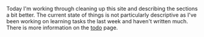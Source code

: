 

Today I'm working through cleaning up this site and describing the sections a bit better.
The current state of things is not particularly descriptive as I've been working on
learning tasks the last week and haven't written much. There is more information on the
[todo](https://simple.bluesaltlabs.com/todo/) page.
